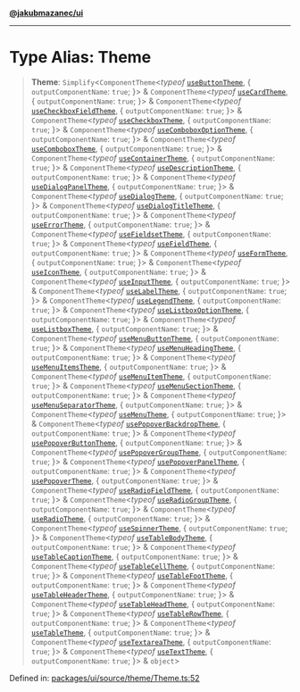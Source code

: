 [**@jakubmazanec/ui**](../README.md)

---

# Type Alias: Theme

> **Theme**: `Simplify`\<`ComponentTheme`\<_typeof_
> [`useButtonTheme`](../functions/useButtonTheme.md), \{ `outputComponentName`: `true`; \}\> &
> `ComponentTheme`\<_typeof_ [`useCardTheme`](../functions/useCardTheme.md), \{
> `outputComponentName`: `true`; \}\> & `ComponentTheme`\<_typeof_
> [`useCheckboxFieldTheme`](../functions/useCheckboxFieldTheme.md), \{ `outputComponentName`:
> `true`; \}\> & `ComponentTheme`\<_typeof_ [`useCheckboxTheme`](../functions/useCheckboxTheme.md),
> \{ `outputComponentName`: `true`; \}\> & `ComponentTheme`\<_typeof_
> [`useComboboxOptionTheme`](../functions/useComboboxOptionTheme.md), \{ `outputComponentName`:
> `true`; \}\> & `ComponentTheme`\<_typeof_ [`useComboboxTheme`](../functions/useComboboxTheme.md),
> \{ `outputComponentName`: `true`; \}\> & `ComponentTheme`\<_typeof_
> [`useContainerTheme`](../functions/useContainerTheme.md), \{ `outputComponentName`: `true`; \}\> &
> `ComponentTheme`\<_typeof_ [`useDescriptionTheme`](../functions/useDescriptionTheme.md), \{
> `outputComponentName`: `true`; \}\> & `ComponentTheme`\<_typeof_
> [`useDialogPanelTheme`](../functions/useDialogPanelTheme.md), \{ `outputComponentName`: `true`;
> \}\> & `ComponentTheme`\<_typeof_ [`useDialogTheme`](../functions/useDialogTheme.md), \{
> `outputComponentName`: `true`; \}\> & `ComponentTheme`\<_typeof_
> [`useDialogTitleTheme`](../functions/useDialogTitleTheme.md), \{ `outputComponentName`: `true`;
> \}\> & `ComponentTheme`\<_typeof_ [`useErrorTheme`](../functions/useErrorTheme.md), \{
> `outputComponentName`: `true`; \}\> & `ComponentTheme`\<_typeof_
> [`useFieldsetTheme`](../functions/useFieldsetTheme.md), \{ `outputComponentName`: `true`; \}\> &
> `ComponentTheme`\<_typeof_ [`useFieldTheme`](../functions/useFieldTheme.md), \{
> `outputComponentName`: `true`; \}\> & `ComponentTheme`\<_typeof_
> [`useFormTheme`](../functions/useFormTheme.md), \{ `outputComponentName`: `true`; \}\> &
> `ComponentTheme`\<_typeof_ [`useIconTheme`](../functions/useIconTheme.md), \{
> `outputComponentName`: `true`; \}\> & `ComponentTheme`\<_typeof_
> [`useInputTheme`](../functions/useInputTheme.md), \{ `outputComponentName`: `true`; \}\> &
> `ComponentTheme`\<_typeof_ [`useLabelTheme`](../functions/useLabelTheme.md), \{
> `outputComponentName`: `true`; \}\> & `ComponentTheme`\<_typeof_
> [`useLegendTheme`](../functions/useLegendTheme.md), \{ `outputComponentName`: `true`; \}\> &
> `ComponentTheme`\<_typeof_ [`useListboxOptionTheme`](../functions/useListboxOptionTheme.md), \{
> `outputComponentName`: `true`; \}\> & `ComponentTheme`\<_typeof_
> [`useListboxTheme`](../functions/useListboxTheme.md), \{ `outputComponentName`: `true`; \}\> &
> `ComponentTheme`\<_typeof_ [`useMenuButtonTheme`](../functions/useMenuButtonTheme.md), \{
> `outputComponentName`: `true`; \}\> & `ComponentTheme`\<_typeof_
> [`useMenuHeadingTheme`](../functions/useMenuHeadingTheme.md), \{ `outputComponentName`: `true`;
> \}\> & `ComponentTheme`\<_typeof_ [`useMenuItemsTheme`](../functions/useMenuItemsTheme.md), \{
> `outputComponentName`: `true`; \}\> & `ComponentTheme`\<_typeof_
> [`useMenuItemTheme`](../functions/useMenuItemTheme.md), \{ `outputComponentName`: `true`; \}\> &
> `ComponentTheme`\<_typeof_ [`useMenuSectionTheme`](../functions/useMenuSectionTheme.md), \{
> `outputComponentName`: `true`; \}\> & `ComponentTheme`\<_typeof_
> [`useMenuSeparatorTheme`](../functions/useMenuSeparatorTheme.md), \{ `outputComponentName`:
> `true`; \}\> & `ComponentTheme`\<_typeof_ [`useMenuTheme`](../functions/useMenuTheme.md), \{
> `outputComponentName`: `true`; \}\> & `ComponentTheme`\<_typeof_
> [`usePopoverBackdropTheme`](../functions/usePopoverBackdropTheme.md), \{ `outputComponentName`:
> `true`; \}\> & `ComponentTheme`\<_typeof_
> [`usePopoverButtonTheme`](../functions/usePopoverButtonTheme.md), \{ `outputComponentName`:
> `true`; \}\> & `ComponentTheme`\<_typeof_
> [`usePopoverGroupTheme`](../functions/usePopoverGroupTheme.md), \{ `outputComponentName`: `true`;
> \}\> & `ComponentTheme`\<_typeof_ [`usePopoverPanelTheme`](../functions/usePopoverPanelTheme.md),
> \{ `outputComponentName`: `true`; \}\> & `ComponentTheme`\<_typeof_
> [`usePopoverTheme`](../functions/usePopoverTheme.md), \{ `outputComponentName`: `true`; \}\> &
> `ComponentTheme`\<_typeof_ [`useRadioFieldTheme`](../functions/useRadioFieldTheme.md), \{
> `outputComponentName`: `true`; \}\> & `ComponentTheme`\<_typeof_
> [`useRadioGroupTheme`](../functions/useRadioGroupTheme.md), \{ `outputComponentName`: `true`; \}\>
> & `ComponentTheme`\<_typeof_ [`useRadioTheme`](../functions/useRadioTheme.md), \{
> `outputComponentName`: `true`; \}\> & `ComponentTheme`\<_typeof_
> [`useSpinnerTheme`](../functions/useSpinnerTheme.md), \{ `outputComponentName`: `true`; \}\> &
> `ComponentTheme`\<_typeof_ [`useTableBodyTheme`](../functions/useTableBodyTheme.md), \{
> `outputComponentName`: `true`; \}\> & `ComponentTheme`\<_typeof_
> [`useTableCaptionTheme`](../functions/useTableCaptionTheme.md), \{ `outputComponentName`: `true`;
> \}\> & `ComponentTheme`\<_typeof_ [`useTableCellTheme`](../functions/useTableCellTheme.md), \{
> `outputComponentName`: `true`; \}\> & `ComponentTheme`\<_typeof_
> [`useTableFootTheme`](../functions/useTableFootTheme.md), \{ `outputComponentName`: `true`; \}\> &
> `ComponentTheme`\<_typeof_ [`useTableHeaderTheme`](../functions/useTableHeaderTheme.md), \{
> `outputComponentName`: `true`; \}\> & `ComponentTheme`\<_typeof_
> [`useTableHeadTheme`](../functions/useTableHeadTheme.md), \{ `outputComponentName`: `true`; \}\> &
> `ComponentTheme`\<_typeof_ [`useTableRowTheme`](../functions/useTableRowTheme.md), \{
> `outputComponentName`: `true`; \}\> & `ComponentTheme`\<_typeof_
> [`useTableTheme`](../functions/useTableTheme.md), \{ `outputComponentName`: `true`; \}\> &
> `ComponentTheme`\<_typeof_ [`useTextareaTheme`](../functions/useTextareaTheme.md), \{
> `outputComponentName`: `true`; \}\> & `ComponentTheme`\<_typeof_
> [`useTextTheme`](../functions/useTextTheme.md), \{ `outputComponentName`: `true`; \}\> &
> `object`\>

Defined in:
[packages/ui/source/theme/Theme.ts:52](https://github.com/jakubmazanec/tools/blob/4a8f82fa13ce52bb52e412e9ac98b543cce14fc2/packages/ui/source/theme/Theme.ts#L52)
